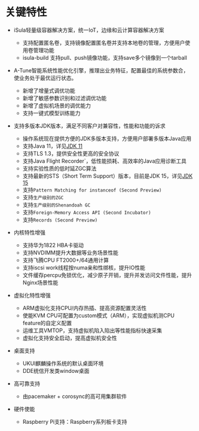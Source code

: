 # 关键特性<a name="ZH-CN_TOPIC_0228254580"></a>

-   iSula轻量级容器解决方案，统一IoT，边缘和云计算容器解决方案
    -   支持配置匿名卷，支持镜像配置匿名卷并支持本地卷的管理，方便用户使用卷管理功能
    -   isula-build 支持pull、push镜像功能，支持save多个镜像到一个tarball


-   A-Tune智能系统性能优化引擎，推理出业务特征，配置最佳的系统参数合，使业务处于最优运行状态。
    -   新增了增量式调优功能
    -   新增了敏感参数识别和过滤调优功能
    -   新增了虚拟机场景的调优能力
    -   支持一键式模型训练能力


-   支持多版本JDK版本，满足不同客户对兼容性，性能和功能的诉求
    -   操作系统现在提供方便的JDK多版本支持，方便用户部署多版本Java应用
    -   支持Java 11，详见[JDK 11](http://openjdk.java.net/projects/jdk/11/)
    -   支持TLS 1.3，提供安全性更高的安全协议
    -   支持Java Flight Recorder`，低性能损耗、高效率的Java应用诊断工具
    -   支持实验性质的低时延ZGC算法
    -   支持最新的STS（Short Term Support）版本，目前是JDK 15，详见[JDK 15](http://openjdk.java.net/projects/jdk/15/)
    -   支持`Pattern Matching for instanceof (Second Preview)`
    -   支持`生产级别的ZGC`
    -   支持`生产级别的Shenandoah GC`
    -   支持`Foreign-Memory Access API (Second Incubator)`
    -   支持`Records (Second Preview)`

 
-   内核特性增强
    -   支持华为1822 HBA卡驱动
    -   支持NVDIMM提升大数据等业务场景性能
    -   支持飞腾CPU FT2000+/64通用计算
    -   支持iscsi work线程按numa亲和性绑核，提升IO性能
    -   文件缓存percpu免锁优化，减少原子开销，提升并发访问文件性能，提升Nginx场景性能


-   虚拟化特性增强
    -   ARM虚拟化支持CPU/内存热插、提高资源配置灵活性
    -   使能KVM CPU可配置为custom模式（ARM），实现虚拟机测CPU feature的自定义配置
    -   运维工具VMTOP，支持虚拟机陷入陷出等性能指标快速采集
    -   虚拟化支持安全启动，提高虚拟机安全性


-   桌面支持
    -   UKUI麒麟操作系统的默认桌面环境
    -   DDE统信开发类window桌面


-   高可靠支持
    -   由pacemaker + corosync的高可用集群软件


-   硬件使能
    -   Raspberry Pi支持：Raspberry系列板卡支持
